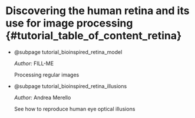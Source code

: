 Discovering the human retina and its use for image processing {#tutorial_table_of_content_retina}
============================

-   @subpage tutorial_bioinspired_retina_model

    *Author:* FILL-ME

    Processing regular images

-   @subpage tutorial_bioinspired_retina_illusions

    *Author:* Andrea Merello

    See how to reproduce human eye optical illusions